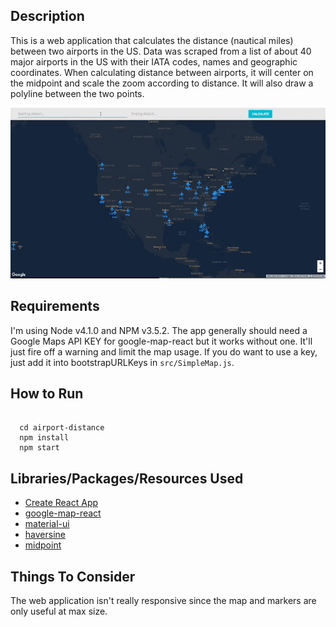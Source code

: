 ## Description

This is a web application that calculates the distance (nautical miles) between
two airports in the US. Data was scraped from a list of about 40 major airports
in the US with their IATA codes, names and geographic coordinates. When calculating
distance between airports, it will center on the midpoint and scale the zoom
according to distance. It will also draw a polyline between the two points.

![Alt text](https://github.com/vincentchin/airport-distance/blob/master/public/airport.gif "Airport Distance")

## Requirements

I'm using Node v4.1.0 and NPM v3.5.2. The app generally should need a Google Maps
API KEY for google-map-react but it works without one. It'll just fire off a warning
and limit the map usage. If you do want to use a key, just add it into bootstrapURLKeys
in `src/SimpleMap.js`.

## How to Run

```

  cd airport-distance
  npm install
  npm start

```

## Libraries/Packages/Resources Used

* [Create React App](https://github.com/facebookincubator/create-react-app)
* [google-map-react](https://github.com/istarkov/google-map-react)
* [material-ui](http://www.material-ui.com/)
* [haversine](https://github.com/njj/haversine)
* [midpoint](http://www.movable-type.co.uk/scripts/latlong.html)

## Things To Consider

The web application isn't really responsive since the map and markers are only
useful at max size.
